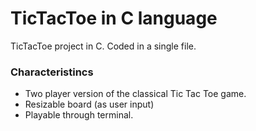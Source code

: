 # TicTacToe in C language
TicTacToe project in C. Coded in a single file. 

### Characteristincs
- Two player version of the classical Tic Tac Toe game.
- Resizable board (as user input)
- Playable through terminal.
